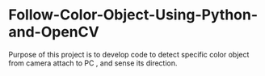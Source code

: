 # Follow-Color-Object-Using-Python-and-OpenCV
Purpose of this project is to develop code to detect specific color object from camera attach to PC , and sense its direction.

